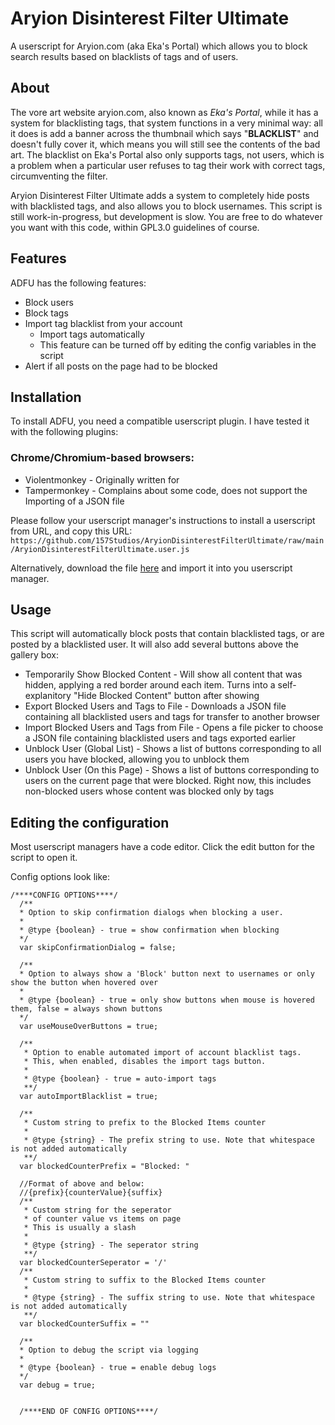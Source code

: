 # Aryion Disinterest Filter Ultimate
A userscript for Aryion.com (aka Eka's Portal) which allows you to block search results based on blacklists of tags and of users.

## About
The vore art website aryion.com, also known as *Eka's Portal*, while it has a system for blacklisting tags, that system functions in a very minimal way: all it does is add a banner across the thumbnail which says "**BLACKLIST**" and doesn't fully cover it, which means you will still see the contents of the bad art. The blacklist on Eka's Portal also only supports tags, not users, which is a problem when a particular user refuses to tag their work with correct tags, circumventing the filter.

Aryion Disinterest Filter Ultimate adds a system to completely hide posts with blacklisted tags, and also allows you to block usernames. This script is still work-in-progress, but development is slow. You are free to do whatever you want with this code, within GPL3.0 guidelines of course.

## Features
ADFU has the following features:
  * Block users
  * Block tags
  * Import tag blacklist from your account
    * Import tags automatically
    * This feature can be turned off by editing the config variables in the script
  * Alert if all posts on the page had to be blocked

## Installation
To install ADFU, you need a compatible userscript plugin. I have tested it with the following plugins:
### Chrome/Chromium-based browsers:
  * Violentmonkey - Originally written for
  * Tampermonkey - Complains about some code, does not support the Importing of a JSON file

Please follow your userscript manager's instructions to install a userscript from URL, and copy this URL:
`https://github.com/157Studios/AryionDisinterestFilterUltimate/raw/main/AryionDisinterestFilterUltimate.user.js`

Alternatively, download the file [here](https://github.com/157Studios/AryionDisinterestFilterUltimate/raw/main/AryionDisinterestFilterUltimate.user.js) and import it into you userscript manager.

## Usage
This script will automatically block posts that contain blacklisted tags, or are posted by a blacklisted user. It will also add several buttons above the gallery box:
  * Temporarily Show Blocked Content - Will show all content that was hidden, applying a red border around each item. Turns into a self-explanitory "Hide Blocked Content" button after showing
  * Export Blocked Users and Tags to File - Downloads a JSON file containing all blacklisted users and tags for transfer to another browser
  * Import Blocked Users and Tags from File - Opens a file picker to choose a JSON file containing blacklisted users and tags exported earlier
  * Unblock User (Global List) - Shows a list of buttons corresponding to all users you have blocked, allowing you to unblock them
  * Unblock User (On this Page) - Shows a list of buttons corresponding to users on the current page that were blocked. Right now, this includes non-blocked users whose content was blocked only by tags

## Editing the configuration
Most userscript managers have a code editor. Click the edit button for the script to open it.

Config options look like:
```
/****CONFIG OPTIONS****/
  /**
  * Option to skip confirmation dialogs when blocking a user.
  *
  * @type {boolean} - true = show confirmation when blocking
  */
  var skipConfirmationDialog = false;

  /**
  * Option to always show a 'Block' button next to usernames or only show the button when hovered over
  *
  * @type {boolean} - true = only show buttons when mouse is hovered them, false = always shown buttons
  */
  var useMouseOverButtons = true;

  /**
   * Option to enable automated import of account blacklist tags.
   * This, when enabled, disables the import tags button.
   *
   * @type {boolean} - true = auto-import tags
   **/
  var autoImportBlacklist = true;

  /**
   * Custom string to prefix to the Blocked Items counter
   *
   * @type {string} - The prefix string to use. Note that whitespace is not added automatically
   **/
  var blockedCounterPrefix = "Blocked: "

  //Format of above and below:
  //{prefix}{counterValue}{suffix}
  /**
   * Custom string for the seperator
   * of counter value vs items on page
   * This is usually a slash
   *
   * @type {string} - The seperator string
   **/
  var blockedCounterSeperator = '/'
  /**
   * Custom string to suffix to the Blocked Items counter
   *
   * @type {string} - The suffix string to use. Note that whitespace is not added automatically
   **/
  var blockedCounterSuffix = ""

  /**
  * Option to debug the script via logging
  *
  * @type {boolean} - true = enable debug logs
  */
  var debug = true;
	
	
  /****END OF CONFIG OPTIONS****/
  ```
  
